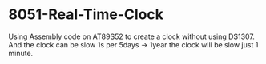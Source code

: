 # 8051-Real-Time-Clock
Using Assembly code on AT89S52 to create a clock without using DS1307.
And the clock can be slow 1s per 5days -> 1year the clock will be slow just 1 minute.
